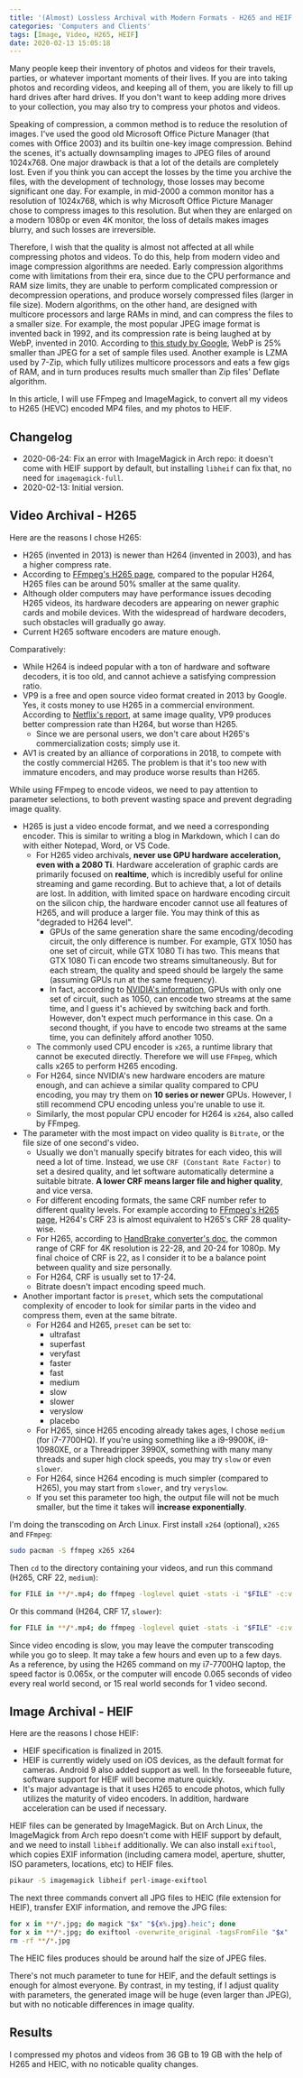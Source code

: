 ```yaml
---
title: '(Almost) Lossless Archival with Modern Formats - H265 and HEIF'
categories: 'Computers and Clients'
tags: [Image, Video, H265, HEIF]
date: 2020-02-13 15:05:18
---
```


Many people keep their inventory of photos and videos for their travels, parties, or whatever important moments of their lives. If you are into taking photos and recording videos, and keeping all of them, you are likely to fill up hard drives after hard drives. If you don't want to keep adding more drives to your collection, you may also try to compress your photos and videos.

Speaking of compression, a common method is to reduce the resolution of images. I've used the good old Microsoft Office Picture Manager (that comes with Office 2003) and its builtin one-key image compression. Behind the scenes, it's actually downsampling images to JPEG files of around 1024x768. One major drawback is that a lot of the details are completely lost. Even if you think you can accept the losses by the time you archive the files, with the development of technology, those losses may become significant one day. For example, in mid-2000 a common monitor has a resolution of 1024x768, which is why Microsoft Office Picture Manager chose to compress images to this resolution. But when they are enlarged on a modern 1080p or even 4K monitor, the loss of details makes images blurry, and such losses are irreversible.

Therefore, I wish that the quality is almost not affected at all while compressing photos and videos. To do this, help from modern video and image compression algorithms are needed. Early compression algorithms come with limitations from their era, since due to the CPU performance and RAM size limits, they are unable to perform complicated compression or decompression operations, and produce worsely compressed files (larger in file size). Modern algorithms, on the other hand, are designed with multicore processors and large RAMs in mind, and can compress the files to a smaller size. For example, the most popular JPEG image format is invented back in 1992, and its compression rate is being laughed at by WebP, invented in 2010. According to [this study by Google](https://developers.google.com/speed/webp/docs/webp_study), WebP is 25% smaller than JPEG for a set of sample files used. Another example is LZMA used by 7-Zip, which fully utilizes multicore processors and eats a few gigs of RAM, and in turn produces results much smaller than Zip files' Deflate algorithm.

In this article, I will use FFmpeg and ImageMagick, to convert all my videos to H265 (HEVC) encoded MP4 files, and my photos to HEIF.

Changelog
---------

- 2020-06-24: Fix an error with ImageMagick in Arch repo: it doesn't come with HEIF support by default, but installing `libheif` can fix that, no need for `imagemagick-full`.
- 2020-02-13: Initial version.

Video Archival - H265
---------------------

Here are the reasons I chose H265:

- H265 (invented in 2013) is newer than H264 (invented in 2003), and has a higher compress rate.
- According to [FFmpeg's H265 page](https://trac.ffmpeg.org/wiki/Encode/H.265), compared to the popular H264, H265 files can be around 50% smaller at the same quality.
- Although older computers may have performance issues decoding H265 videos, its hardware decoders are appearing on newer graphic cards and mobile devices. With the widespread of hardware decoders, such obstacles will gradually go away.
- Current H265 software encoders are mature enough.

Comparatively:

- While H264 is indeed popular with a ton of hardware and software decoders, it is too old, and cannot achieve a satisfying compression ratio.
- VP9 is a free and open source video format created in 2013 by Google. Yes, it costs money to use H265 in a commercial environment. According to [Netflix's report](https://netflixtechblog.com/a-large-scale-comparison-of-x264-x265-and-libvpx-a-sneak-peek-2e81e88f8b0f), at same image quality, VP9 produces better compression rate than H264, but worse than H265.
  - Since we are personal users, we don't care about H265's commercialization costs; simply use it.
- AV1 is created by an alliance of corporations in 2018, to compete with the costly commercial H265. The problem is that it's too new with immature encoders, and may produce worse results than H265.

While using FFmpeg to encode videos, we need to pay attention to parameter selections, to both prevent wasting space and prevent degrading image quality.

- H265 is just a video encode format, and we need a corresponding encoder. This is similar to writing a blog in Markdown, which I can do with either Notepad, Word, or VS Code.
  - For H265 video archivals, **never use GPU hardware acceleration, even with a 2080 Ti**. Hardware acceleration of graphic cards are primarily focused on **realtime**, which is incredibly useful for online streaming and game recording. But to achieve that, a lot of details are lost. In addition, with limited space on hardware encoding circuit on the silicon chip, the hardware encoder cannot use all features of H265, and will produce a larger file. You may think of this as "degraded to H264 level".
    - GPUs of the same generation share the same encoding/decoding circuit, the only difference is number. For example, GTX 1050 has one set of circuit, while GTX 1080 Ti has two. This means that GTX 1080 Ti can encode two streams simultaneously. But for each stream, the quality and speed should be largely the same (assuming GPUs run at the same frequency).
    - In fact, according to [NVIDIA's information](https://developer.nvidia.com/video-encode-decode-gpu-support-matrix), GPUs with only one set of circuit, such as 1050, can encode two streams at the same time, and I guess it's achieved by switching back and forth. However, don't expect much performance in this case. On a second thought, if you have to encode two streams at the same time, you can definitely afford another 1050.
  - The commonly used CPU encoder is `x265`, a runtime library that cannot be executed directly. Therefore we will use `FFmpeg`, which calls x265 to perform H265 encoding.
  - For H264, since NVIDIA's new hardware encoders are mature enough, and can achieve a similar quality compared to CPU encoding, you may try them on **10 series or newer** GPUs. However, I still recommend CPU encoding unless you're unable to use it.
  - Similarly, the most popular CPU encoder for H264 is `x264`, also called by FFmpeg.
- The parameter with the most impact on video quality is `Bitrate`, or the file size of one second's video.
  - Usually we don't manually specify bitrates for each video, this will need a lot of time. Instead, we use `CRF (Constant Rate Factor)` to set a desired quality, and let software automatically determine a suitable bitrate. **A lower CRF means larger file and higher quality**, and vice versa.
  - For different encoding formats, the same CRF number refer to different quality levels. For example according to [FFmpeg's H265 page](https://trac.ffmpeg.org/wiki/Encode/H.265), H264's CRF 23 is almost equivalent to H265's CRF 28 quality-wise.
  - For H265, according to [HandBrake converter's doc](https://handbrake.fr/docs/en/latest/workflow/adjust-quality.html), the common range of CRF for 4K resolution is 22-28, and 20-24 for 1080p. My final choice of CRF is 22, as I consider it to be a balance point between quality and size personally.
  - For H264, CRF is usually set to 17-24.
  - Bitrate doesn't impact encoding speed much.
- Another important factor is `preset`, which sets the computational complexity of encoder to look for similar parts in the video and compress them, even at the same bitrate.
  - For H264 and H265, `preset` can be set to:
    - ultrafast
    - superfast
    - veryfast
    - faster
    - fast
    - medium
    - slow
    - slower
    - veryslow
    - placebo
  - For H265, since H265 encoding already takes ages, I chose `medium` (for i7-7700HQ). If you're using something like a i9-9900K, i9-10980XE, or a Threadripper 3990X, something with many many threads and super high clock speeds, you may try `slow` or even `slower`.
  - For H264, since H264 encoding is much simpler (compared to H265), you may start from `slower`, and try `veryslow`.
  - If you set this parameter too high, the output file will not be much smaller, but the time it takes will **increase exponentially**.

I'm doing the transcoding on Arch Linux. First install `x264` (optional), `x265` and `FFmpeg`:

```bash
sudo pacman -S ffmpeg x265 x264
```

Then `cd` to the directory containing your videos, and run this command (H265, CRF 22, `medium`):

```bash
for FILE in **/*.mp4; do ffmpeg -loglevel quiet -stats -i "$FILE" -c:v libx265 -crf 22 -preset medium -c:a aac -b:a 128k -movflags +faststart "$FILE.converted.mp4"; done
```

Or this command (H264, CRF 17, `slower`):

```bash
for FILE in **/*.mp4; do ffmpeg -loglevel quiet -stats -i "$FILE" -c:v libx264 -crf 17 -preset slower -c:a aac -b:a 128k -movflags +faststart "$FILE.converted.mp4"; done
```

Since video encoding is slow, you may leave the computer transcoding while you go to sleep. It may take a few hours and even up to a few days. As a reference, by using the H265 command on my i7-7700HQ laptop, the speed factor is 0.065x, or the computer will encode 0.065 seconds of video every real world second, or 15 real world seconds for 1 video second.

Image Archival - HEIF
---------------------

Here are the reasons I chose HEIF:

- HEIF specification is finalized in 2015.
- HEIF is currently widely used on iOS devices, as the default format for cameras. Android 9 also added support as well. In the forseeable future, software support for HEIF will become mature quickly.
- It's major advantage is that it uses H265 to encode photos, which fully utilizes the maturity of video encoders. In addition, hardware acceleration can be used if necessary.

HEIF files can be generated by ImageMagick. But on Arch Linux, the ImageMagick from Arch repo doesn't come with HEIF support by default, and we need to install `libheif` additionally. We can also install `exiftool`, which copies EXIF information (including camera model, aperture, shutter, ISO parameters, locations, etc) to HEIF files.

```bash
pikaur -S imagemagick libheif perl-image-exiftool
```

The next three commands convert all JPG files to HEIC (file extension for HEIF), transfer EXIF information, and remove the JPG files:

```bash
for x in **/*.jpg; do magick "$x" "${x%.jpg}.heic"; done
for x in **/*.jpg; do exiftool -overwrite_original -tagsFromFile "$x" -all:all "${x%.jpg}.heic"; done
rm -rf **/*.jpg
```

The HEIC files produces should be around half the size of JPEG files.

There's not much parameter to tune for HEIF, and the default settings is enough for almost everyone. By contrast, in my testing, if I adjust quality with parameters, the generated image will be huge (even larger than JPEG), but with no noticable differences in image quality.

Results
-------

I compressed my photos and videos from 36 GB to 19 GB with the help of H265 and HEIC, with no noticable quality changes.
